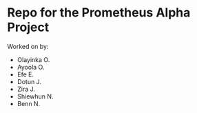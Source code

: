 # Repo for the Prometheus Alpha Project
Worked on by:
- Olayinka O.
- Ayoola O. 
- Efe E.
- Dotun J. 
- Zira J.
- Shiewhun N.
- Benn N.
